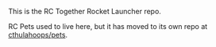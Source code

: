 This is the RC Together Rocket Launcher repo.

RC Pets used to live here, but it has moved to its own repo at [cthulahoops/pets](https://github.com/cthulahoops/pets).
